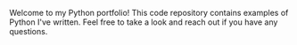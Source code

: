 Welcome to my Python portfolio! This code repository contains examples of Python I've written. Feel free to take a look and reach out if you have any questions.
